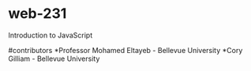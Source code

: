 # web-231
Introduction to JavaScript

#contributors
*Professor Mohamed Eltayeb - Bellevue University
*Cory Gilliam - Bellevue University
